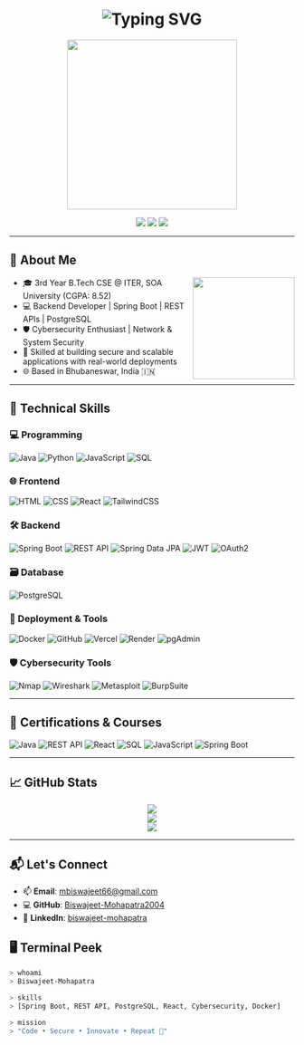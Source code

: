 <!-- HEADER: Animated Typing Text -->
<h1 align="center">
  <img src="https://readme-typing-svg.demolab.com?font=Fira+Code&pause=1000&center=true&vCenter=true&multiline=true&width=650&height=120&lines=Hi+%F0%9F%91%8B%2C+I'm+Biswajeet+Mohapatra!;Backend+Developer+%7C+Cybersecurity;Building+Secure+%26+Scalable+Applications!" alt="Typing SVG">
</h1>

<p align="center">
  <img src="https://media.giphy.com/media/qgQUggAC3Pfv687qPC/giphy.gif" width="300" />
</p>

<p align="center">
  <a href="https://linkedin.com/in/biswajeet-mohapatra"><img src="https://img.shields.io/badge/LinkedIn-%230077B5.svg?style=for-the-badge&logo=linkedin&logoColor=white"/></a>
  <a href="https://github.com/Biswajeet-Mohapatra2004"><img src="https://img.shields.io/badge/GitHub-%2312100E.svg?style=for-the-badge&logo=github&logoColor=white"/></a>
  <img src="https://komarev.com/ghpvc/?username=Biswajeet-Mohapatra2004&style=for-the-badge&color=blue" />
</p>

---

## 🧠 About Me

<img align="right" src="https://media.giphy.com/media/du3J3cXyzhj75IOgvA/giphy.gif" width="180"/>

- 🎓 3rd Year B.Tech CSE @ ITER, SOA University (CGPA: 8.52)  
- 💻 Backend Developer | Spring Boot | REST APIs | PostgreSQL  
- 🛡️ Cybersecurity Enthusiast | Network & System Security  
- 🚀 Skilled at building secure and scalable applications with real-world deployments  
- 🌐 Based in Bhubaneswar, India 🇮🇳  

---

## 💼 Technical Skills

### 💻 Programming
![Java](https://img.shields.io/badge/-Java-007396?style=flat-square&logo=java&logoColor=white)
![Python](https://img.shields.io/badge/-Python-3776AB?style=flat-square&logo=python&logoColor=white)
![JavaScript](https://img.shields.io/badge/-JavaScript-F7DF1E?style=flat-square&logo=javascript&logoColor=000)
![SQL](https://img.shields.io/badge/-SQL-4479A1?style=flat-square&logo=postgresql&logoColor=white)

### 🌐 Frontend
![HTML](https://img.shields.io/badge/-HTML5-E34F26?style=flat-square&logo=html5&logoColor=white)
![CSS](https://img.shields.io/badge/-CSS3-1572B6?style=flat-square&logo=css3)
![React](https://img.shields.io/badge/-React-61DAFB?style=flat-square&logo=react)
![TailwindCSS](https://img.shields.io/badge/-TailwindCSS-38B2AC?style=flat-square&logo=tailwindcss&logoColor=white)

### 🛠️ Backend
![Spring Boot](https://img.shields.io/badge/-Spring%20Boot-6DB33F?style=flat-square&logo=springboot&logoColor=white)
![REST API](https://img.shields.io/badge/-REST%20API-005571?style=flat-square&logo=swagger&logoColor=white)
![Spring Data JPA](https://img.shields.io/badge/-Spring%20Data%20JPA-6DB33F?style=flat-square&logo=spring&logoColor=white)
![JWT](https://img.shields.io/badge/-JWT-000000?style=flat-square&logo=jsonwebtokens)
![OAuth2](https://img.shields.io/badge/-OAuth%202.0-EB5424?style=flat-square&logo=oauth)

### 🗃️ Database
![PostgreSQL](https://img.shields.io/badge/-PostgreSQL-336791?style=flat-square&logo=postgresql&logoColor=white)

### 🚀 Deployment & Tools
![Docker](https://img.shields.io/badge/-Docker-2496ED?style=flat-square&logo=docker&logoColor=white)
![GitHub](https://img.shields.io/badge/-GitHub-181717?style=flat-square&logo=github)
![Vercel](https://img.shields.io/badge/-Vercel-000000?style=flat-square&logo=vercel)
![Render](https://img.shields.io/badge/-Render-46E3B7?style=flat-square&logo=render)
![pgAdmin](https://img.shields.io/badge/-pgAdmin-336791?style=flat-square&logo=postgresql)

### 🛡️ Cybersecurity Tools
![Nmap](https://img.shields.io/badge/-Nmap-004170?style=flat-square&logo=nmap&logoColor=white)
![Wireshark](https://img.shields.io/badge/-Wireshark-1679A7?style=flat-square&logo=wireshark&logoColor=white)
![Metasploit](https://img.shields.io/badge/-Metasploit-000000?style=flat-square)
![BurpSuite](https://img.shields.io/badge/-BurpSuite-FD7E14?style=flat-square)

---

## 🧩 Certifications & Courses

![Java](https://img.shields.io/badge/Java-HackerRank-orange?style=flat-square&logo=java)
![REST API](https://img.shields.io/badge/REST%20API-HackerRank-blue?style=flat-square&logo=swagger)
![React](https://img.shields.io/badge/React-HackerRank-61DAFB?style=flat-square&logo=react)
![SQL](https://img.shields.io/badge/SQL-HackerRank-4479A1?style=flat-square&logo=postgresql)
![JavaScript](https://img.shields.io/badge/JavaScript-HackerRank-F7DF1E?style=flat-square&logo=javascript&logoColor=000)
![Spring Boot](https://img.shields.io/badge/SpringBoot-Udemy-6DB33F?style=flat-square&logo=springboot)

---

## 📈 GitHub Stats

<p align="center">
  <img src="https://github-readme-stats.vercel.app/api?username=Biswajeet-Mohapatra2004&show_icons=true&theme=radical" />
  <br />
  <img src="https://streak-stats.demolab.com/?user=Biswajeet-Mohapatra2004&theme=tokyonight" />
  <br />
  <img src="https://github-readme-activity-graph.vercel.app/graph?username=Biswajeet-Mohapatra2004&theme=react-dark&bg_color=0D1117&color=00FFFF&line=00FFFF&point=FFFFFF&area=true&hide_border=true"/>
</p>

---

## 📬 Let's Connect

- 📫 **Email**: mbiswajeet66@gmail.com  
- 💻 **GitHub**: [Biswajeet-Mohapatra2004](https://github.com/Biswajeet-Mohapatra2004)  
- 🔗 **LinkedIn**: [biswajeet-mohapatra](https://linkedin.com/in/biswajeet-mohapatra)

## 🖥️ Terminal Peek

```bash
> whoami
> Biswajeet-Mohapatra

> skills
> [Spring Boot, REST API, PostgreSQL, React, Cybersecurity, Docker]

> mission
> "Code • Secure • Innovate • Repeat 🔁"
